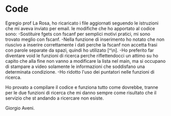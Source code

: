 # Code

Egregio prof La Rosa, ho ricaricato i file aggiornati seguendo le istruzioni che mi aveva inviato per email. le modifiche che ho apportato al codice sono:
-Sostituire fgets con fscanf per semplici motivi pratici, mi sono trovato meglio con fscanf.
-Nella funzione di inserimento ho notato che non riuscivo a inserire correttamente i dati perche la fscanf non accetta frasi con parole separate da spazi, quindi ho utilizato [^\n].
-Ho preferito far diventare void le funzioni di ricerca perche riflettendocci un attimo su ho capito che alla fine non vanno a modificare la lista nel main, ma si occupano di stampare a video solamente le informazioni che soddisfano una determinata condizione.
-Ho ridotto l'uso dei puntatori nelle funzioni di ricerca.

Ho provato a compilare il codice e funziona tutto come dovrebbe, tranne per le due funzioni di ricerca che mi danno sempre come risultato che il servizio che st andando a ricercare non esiste.

Giorgio Aveni.

